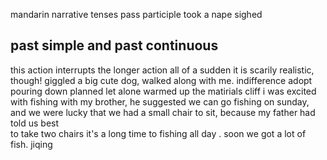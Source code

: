 mandarin
narrative tenses
pass participle
took a nape
sighed
## past simple and past continuous
this action interrupts the longer action
all of a sudden
it is scarily realistic, though!
giggled
a big cute dog, walked along with me.
indifference
adopt
pouring down
planned
let alone
warmed up the matirials
cliff
i was excited with fishing with my brother, he suggested we can go fishing on sunday, 
and we were lucky that we had a small chair to sit,  because my father had told us best     
to take two chairs
it's a long time to fishing all day . soon we got a lot of fish. 
jiqing 